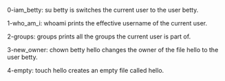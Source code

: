 0-iam_betty: su betty is switches the current user to the user betty.

1-who_am_i: whoami prints the effective username of the current user.

2-groups: groups prints all the groups the current user is part of.

3-new_owner: chown betty hello changes the owner of the file hello to the user betty.

4-empty: touch hello creates an empty file called hello.
